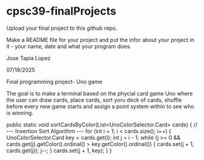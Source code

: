 # cpsc39-finalProjects

Upload your final project to this github repo.

Make a README file for your project and put the infor about your project in it - your name, date and what your program does.

Jose Tapia Lopez

07/18/2025

Final programming project- Uno game

The goal is to make a terminal based on the phycial card game Uno where the user can draw cards, place cards, 
sort yoru deck of cards, shuffle before every new game starts and assign a point system within to see who is winning. 


public static void sortCardsByColor(List<UnoColorSelector.Card> cards) {
        // --- Insertion Sort Algorithm ---
        for (int i = 1; i < cards.size(); i++) {
            UnoColorSelector.Card key = cards.get(i);
            int j = i - 1;
            while (j >= 0 && cards.get(j).getColor().ordinal() > key.getColor().ordinal()) {
                cards.set(j + 1, cards.get(j));
                j--;
            }
            cards.set(j + 1, key);
        }
    }